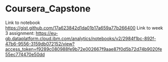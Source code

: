 # Coursera_Capstone
Link to notebook https://gist.github.com/17a623842d1da01b17a659a77b266400
Link to week 3 assignment: https://eu-gb.dataplatform.cloud.ibm.com/analytics/notebooks/v2/2984f1bc-892f-47b6-9556-3159db072152/view?access_token=f9289c080988fe9b72e002667f9aae87f0d5b72d74b9020fe55ec774470e50dd




